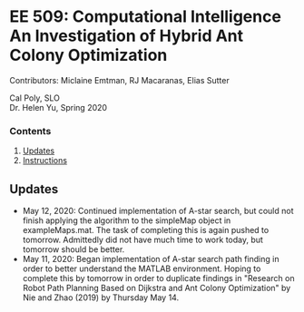 # EE 509: Computational Intelligence <br> An Investigation of Hybrid Ant Colony Optimization 
Contributors: Miclaine Emtman, RJ Macaranas, Elias Sutter

Cal Poly, SLO  <br> Dr. Helen Yu, Spring 2020


### Contents
1. [Updates](#updates)
2. [Instructions](#instructions)


## Updates <a name="updates"></a>
- May 12, 2020: Continued implementation of A-star search, but could not finish
applying the algorithm to the simpleMap object in exampleMaps.mat. The task of
completing this is again pushed to tomorrow. Admittedly did not have much time
to work today, but tomorrow should be better. <br>
- May 11, 2020: Began implementation of A-star search path finding in order
to better understand the MATLAB environment. Hoping to complete this by
tomorrow in order to duplicate findings in "Research on Robot Path Planning
Based on Dijkstra and Ant Colony Optimization" by Nie and Zhao (2019) by
Thursday May 14. 

